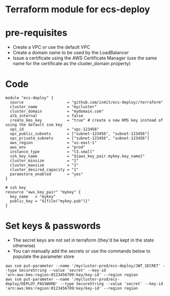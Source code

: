 # Terraform module for ecs-deploy

# pre-requisites
* Create a VPC or use the default VPC
* Create a domain name to be used by the LoadBalancer
* Issue a certificate using the AWS Certificate Manager (use the same name for the certificate as the cluster\_domain property)

# Code

```
module "ecs-deploy" {
  source                   = "github.com/in4it/ecs-deploy//terraform"
  cluster_name             = "mycluster"
  cluster_domain           = "mydomain.com"
  alb_internal             = false
  create_kms_key           = "true" # create a new KMS key instead of using the default ssm key
  vpc_id                   = "vpc-123456"
  vpc_public_subnets       = ["subnet-123456", "subnet-123456"]
  vpc_private_subnets      = ["subnet-123456", "subnet-123456"]
  aws_region               = "us-east-1"
  aws_env                  = "prod"
  instance_type            = "t3.small"
  ssh_key_name             = "${aws_key_pair.mykey.key_name}"
  cluster_minsize          = "1"
  cluster_maxsize          = "1"
  cluster_desired_capacity = "1"
  paramstore_enabled       = "yes"
}

# ssh key
resource "aws_key_pair" "mykey" {
  key_name   = "mykey"
  public_key = "${file("mykey.pub")}"
}
```

# Set keys & passwords

* The secret keys are not set in terraform (they'd be kept in the state otherwise)
* You can manually add the secrets or use the commands below to populate the parameter store

```
aws ssm put-parameter --name '/mycluster-prod/ecs-deploy/JWT_SECRET' --type SecureString --value 'secret' --key-id 'arn:aws:kms:region:0123456789:key/key-id' --region region
aws ssm put-parameter --name '/mycluster-prod/ecs-deploy/DEPLOY_PASSWORD' --type SecureString --value 'secret' --key-id 'arn:aws:kms:region:0123456789:key/key-id' --region region
```
